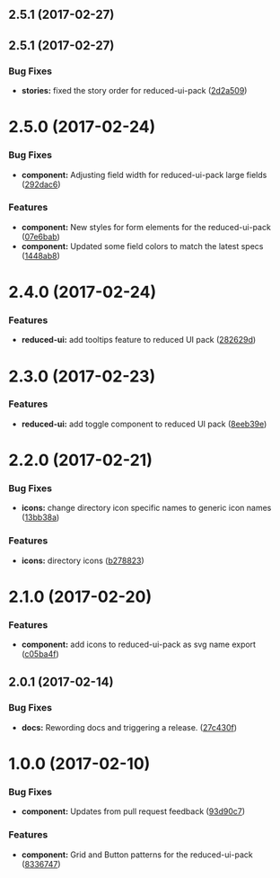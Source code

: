<a name="2.5.1"></a>
## 2.5.1 (2017-02-27)



<a name="2.5.1"></a>
## 2.5.1 (2017-02-27)


### Bug Fixes

* **stories:** fixed the story order for reduced-ui-pack ([2d2a509](https://bitbucket.org/atlassian/atlaskit/commits/2d2a509))



<a name="2.5.0"></a>
# 2.5.0 (2017-02-24)


### Bug Fixes

* **component:** Adjusting field width for reduced-ui-pack large fields ([292dac6](https://bitbucket.org/atlassian/atlaskit/commits/292dac6))


### Features

* **component:** New styles for form elements for the reduced-ui-pack ([07e6bab](https://bitbucket.org/atlassian/atlaskit/commits/07e6bab))
* **component:** Updated some field colors to match the latest specs ([1448ab8](https://bitbucket.org/atlassian/atlaskit/commits/1448ab8))



<a name="2.4.0"></a>
# 2.4.0 (2017-02-24)


### Features

* **reduced-ui:** add tooltips feature to reduced UI pack ([282629d](https://bitbucket.org/atlassian/atlaskit/commits/282629d))



<a name="2.3.0"></a>
# 2.3.0 (2017-02-23)


### Features

* **reduced-ui:** add toggle component to reduced UI pack ([8eeb39e](https://bitbucket.org/atlassian/atlaskit/commits/8eeb39e))



<a name="2.2.0"></a>
# 2.2.0 (2017-02-21)


### Bug Fixes

* **icons:** change directory icon specific names to generic icon names ([13bb38a](https://bitbucket.org/atlassian/atlaskit/commits/13bb38a))


### Features

* **icons:** directory icons ([b278823](https://bitbucket.org/atlassian/atlaskit/commits/b278823))



<a name="2.1.0"></a>
# 2.1.0 (2017-02-20)


### Features

* **component:** add icons to reduced-ui-pack as svg name export ([c05ba4f](https://bitbucket.org/atlassian/atlaskit/commits/c05ba4f))



<a name="2.0.1"></a>
## 2.0.1 (2017-02-14)


### Bug Fixes

* **docs:** Rewording docs and triggering a release. ([27c430f](https://bitbucket.org/atlassian/atlaskit/commits/27c430f))



<a name="1.0.0"></a>
# 1.0.0 (2017-02-10)


### Bug Fixes

* **component:** Updates from pull request feedback ([93d90c7](https://bitbucket.org/atlassian/atlaskit/commits/93d90c7))


### Features

* **component:** Grid and Button patterns for the reduced-ui-pack ([8336747](https://bitbucket.org/atlassian/atlaskit/commits/8336747))




